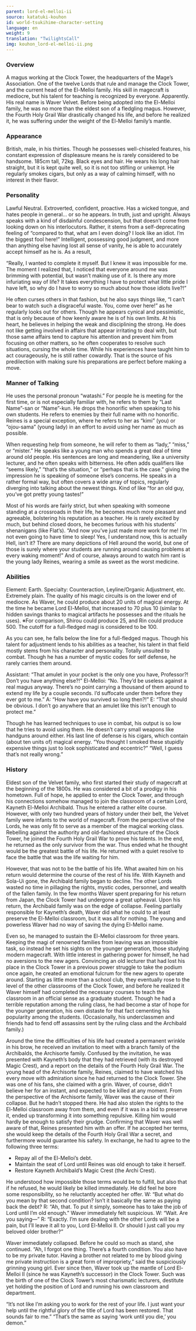 ```yaml
---
parent: lord-el-melloi-ii
source: katatuki-kouhon
id: world-tsukihime-character-setting
language: en
weight: 9
translation: "TwilightsCall"
img: kouhon_lord-el-melloi-ii.png
---
```


### Overview

A magus working at the Clock Tower, the headquarters of the Mage’s Association.
One of the twelve Lords that rule and manage the Clock Tower, and the current head of the El-Melloi family. His skill in magecraft is mediocre, but his talent for teaching is recognized by everyone. Apparently.
His real name is Waver Velvet. Before being adopted into the El-Melloi family, he was no more than the eldest son of a fledgling magus. However, the Fourth Holy Grail War drastically changed his life, and before he realized it, he was suffering under the weight of the El-Melloi family’s mantle.

### Appearance

British, male, in his thirties.
Though he possesses well-chiseled features, his constant expression of displeasure means he is rarely considered to be handsome.
185cm tall, 72kg. Black eyes and hair.
He wears his long hair straight, but it is kept quite well, so it is not too stifling or unkempt. He regularly smokes cigars, but only as a way of calming himself, with no interest in their flavor.

### Personality

Lawful Neutral.
Extroverted, confident, proactive.
Has a wicked tongue, and hates people in general… or so he appears. In truth, just and upright.
Always speaks with a kind of disdainful condescension, but that doesn’t come from looking down on his interlocutors. Rather, it stems from a self-deprecating feeling of “compared to that, what am I even doing? I look like an idiot. I’m the biggest fool here!” Intelligent, possessing good judgment, and more than anything else having lost all sense of vanity, he is able to accurately accept himself as he is. As a result,

“Really, I wanted to complete it myself. But I knew it was impossible for me. The moment I realized that, I noticed that everyone around me was brimming with potential, but wasn’t making use of it. Is there any more infuriating way of life? It takes everything I have to protect what little pride I have left, so why do I have to worry so much about how those idiots live?!”

He often curses others in that fashion, but he also says things like, “I can’t bear to watch such a disgraceful waste. You, come over here!” as he regularly looks out for others.
Though he appears cynical and pessimistic, that is only because of how keenly aware he is of his own limits. At his heart, he believes in helping the weak and disciplining the strong. He does not like getting involved in affairs that appear irritating to deal with, but those same affairs tend to capture his attention and prevent him from focusing on other matters, so he often cooperates to resolve such situations, cursing the whole time. While his experiences have taught him to act courageously, he is still rather cowardly. That is the source of his predilection with making sure his preparations are perfect before making a move.

### Manner of Talking

He uses the personal pronoun “watashi.”
For people he is meeting for the first time, or is not especially familiar with, he refers to them by “Last Name”-san or “Name”-kun. He drops the honorific when speaking to his own students. He refers to enemies by their full name with no honorific.
Reines is a special exception, where he refers to her as “kimi” (you) or “ojou-sama” (young lady) in an effort to avoid using her name as much as possible.

When requesting help from someone, he will refer to them as “lady,” “miss,” or “mister.”
He speaks like a young man who spends a great deal of time around old people. His sentences are long and meandering, like a university lecturer, and he often speaks with bitterness. He often adds qualifiers like “seems likely,” “that’s the situation,” or “perhaps that is the case.” giving the impression he is speaking of someone else’s concerns.
He speaks in a rather formal way, but often covers a wide array of topics, regularly diverging into talking about the newest things. Kind of like “for an old guy, you’ve got pretty young tastes!”

Most of his words are fairly strict, but when speaking with someone standing at a crossroads in their life, he becomes much more pleasant and agreeable, bolstering his reputation as a teacher. He is rarely excited by much, but behind closed doors, he becomes furious with his students’ shenanigans (like Flat’s).
“And now you’ve just made more work for me! I’m not even going to have time to sleep! Yes, I understand now, this is actually Hell, isn’t it? There are many depictions of Hell around the world, but one of those is surely where your students are running around causing problems at every waking moment!”
And of course, always around to watch him rant is the young lady Reines, wearing a smile as sweet as the worst medicine.

### Abilities

Element: Earth.
Specialty: Counteraction, Leyline/Organic Adjustment, etc. Extremely plain.
The quality of his magic circuits is on the lower end of mediocre. As Waver, he could produce about 20 units of magical energy. At the time he became Lord El-Melloi, that increased to 70 plus 10 (similar to hidden savings thanks to magical artifacts he possesses and the rituals he uses).
※For comparison, Shirou could produce 25, and Rin could produce 500. The cutoff for a full-fledged magi is considered to be 100.

As you can see, he falls below the line for a full-fledged magus. Though his talent for adjustment lends to his abilities as a teacher, his talent in that field mostly stems from his character and personality.
Totally unsuited to combat. Though he has a number of mystic codes for self defense, he rarely carries them around.

Assistant: “That amulet in your pocket is the only one you have, Professor?! Don’t you have anything else?!”
El-Melloi: “No. They’d be useless against a real magus anyway. There’s no point carrying a thousand of them around to extend my life by a couple seconds. I’d suffocate under them before they ever got to me.”
A: “How have you survived so long then?!”
E: “That should be obvious. I don’t go anywhere that an amulet like this isn’t enough to protect me.”

Though he has learned techniques to use in combat, his output is so low that he tries to avoid using them. He doesn’t carry small weapons like handguns around either. His last line of defense is his cigars, which contain (about ten units of) magical energy.
“You thought I smoked these stupidly expensive things just to look sophisticated and eccentric?”
“Well, I guess that’s not really wrong.”

### History

Eldest son of the Velvet family, who first started their study of magecraft at the beginning of the 1800s. He was considered a bit of a prodigy in his hometown.
Full of hope, he applied to enter the Clock Tower, and through his connections somehow managed to join the classroom of a certain Lord, Kayneth El-Melloi Archibald. Thus he entered a rather elite course.
However, with only two hundred years of history under their belt, the Velvet family were infants to the world of magecraft. From the perspective of the Lords, he was only fit to serve as a member of the magical working class.
Rebelling against the authority and old-fashioned structure of the Clock Tower, he joined the Fourth Holy Grail War to prove his talents. In the end, he returned as the only survivor from the war. Thus ended what he thought would be the greatest battle of his life. He returned with a quiet resolve to face the battle that was the life waiting for him.

However, that was not to be the battle of his life. What awaited him on his return would determine the course of the rest of his life. With Kayneth and Sola-Ui gone, the Archibald family began to decline. The other Lords wasted no time in pillaging the rights, mystic codes, personnel, and wealth of the fallen family. In the few months Waver spent preparing for his return from Japan, the Clock Tower had undergone a great upheaval.
Upon his return, the Archibald family was on the edge of collapse. Feeling partially responsible for Kayneth’s death, Waver did what he could to at least preserve the El-Melloi classroom, but it was all for nothing. The young and powerless Waver had no way of saving the dying El-Melloi name.

Even so, he managed to sustain the El-Melloi classroom for three years. Keeping the magi of renowned families from leaving was an impossible task, so instead he set his sights on the younger generation, those studying modern magecraft. With little interest in gathering power for himself, he had no aversions to the new agers. Convincing an old lecturer that had lost his place in the Clock Tower in a previous power struggle to take the podium once again, he created an emotional fulcrum for the new agers to operate around.
Starting as little more than a school club, they eventually rose to the level of the other classrooms of the Clock Tower, and before he realized it Waver himself had completed the necessary courses to teach the classroom in an official sense as a graduate student.
Though he had a terrible reputation among the ruling class, he had become a star of hope for the younger generation, his own distaste for that fact cementing his popularity among the students. (Occasionally, his underclassmen and friends had to fend off assassins sent by the ruling class and the Archibald family.)

Around the time the difficulties of his life had created a permanent wrinkle in his brow, he received an invitation to meet with a branch family of the Archibalds, the Archisorte family. Confused by the invitation, he was presented with Kayneth’s body that they had retrieved (with its destroyed Magic Crest), and a report on the details of the Fourth Holy Grail War. The young head of the Archisorte family, Reines, claimed to have watched his every move with admiration since he had returned to the Clock Tower. She was one of his fans, she claimed with a grin.
Waver, of course, didn’t believe her for an instant, and expected to be killed at any moment. From the perspective of the Archisorte family, Waver was the cause of their collapse. But he hadn’t stopped there. He had also stolen the rights to the El-Melloi classroom away from them, and even if it was in a bid to preserve it, ended up transforming it into something repulsive. Killing him would hardly be enough to satisfy their grudge.
Confirming that Waver was well aware of that, Reines presented him with an offer. If he accepted her terms, she would keep the details of the Fourth Holy Grail War a secret, and furthermore would guarantee his safety. In exchange, he had to agree to the following three terms:

* Repay all of the El-Melloi’s debt.
* Maintain the seat of Lord until Reines was old enough to take it herself.
* Restore Kayneth Archibald’s Magic Crest (the Archi Crest).

He understood how impossible those terms would be to fulfill, but also that if he refused, he would likely be killed immediately. He did feel he bore some responsibility, so he reluctantly accepted her offer.
W: “But what do you mean by that second condition? Isn’t it basically the same as paying back the debt?
R: “Ah, that. To put it simply, someone has to take the job of Lord until I’m old enough.”
Waver immediately felt suspicious.
W: “Wait. Are you saying—”
R: “Exactly. I’m sure dealing with the other Lords will be a pain, but I’ll leave it all to you, Lord El-Melloi II. Or should I just call you my beloved older brother?”

Waver immediately collapsed. Before he could so much as stand, she continued.
“Ah, I forgot one thing. There’s a fourth condition. You also have to be my private tutor. Having a brother not related to me by blood giving me private instruction is a great form of impropriety,” said the suspiciously grinning young girl.
Ever since then, Waver took up the mantle of Lord El-Melloi II (since he was Kayneth’s successor) in the Clock Tower. Such was the birth of one of the Clock Tower’s most charismatic lecturers, destitute yet holding the position of Lord and running his own classroom and department.

“It’s not like I’m asking you to work for the rest of your life. I just want your help until the rightful glory of the title of Lord has been restored. That sounds fair to me.”
“That’s the same as saying ‘work until you die,’ you demon.”
